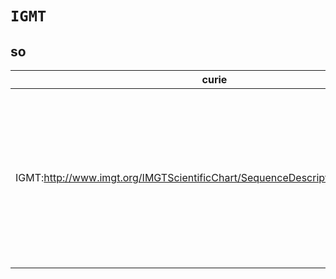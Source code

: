# `IGMT`

## so

| curie                                                                         |   usages | nodes                                                                                                                                                                                                                                                                                                                                                                                                                                                                                                                                                                                                                                                                                                        |
|-------------------------------------------------------------------------------|----------|--------------------------------------------------------------------------------------------------------------------------------------------------------------------------------------------------------------------------------------------------------------------------------------------------------------------------------------------------------------------------------------------------------------------------------------------------------------------------------------------------------------------------------------------------------------------------------------------------------------------------------------------------------------------------------------------------------------|
| IGMT:http://www.imgt.org/IMGTScientificChart/SequenceDescription/Keywords.php |       14 | [SO:0002100](https://bioregistry.io/SO:0002100), [SO:0002101](https://bioregistry.io/SO:0002101), [SO:0002102](https://bioregistry.io/SO:0002102), [SO:0002103](https://bioregistry.io/SO:0002103), [SO:0002104](https://bioregistry.io/SO:0002104), [SO:0002121](https://bioregistry.io/SO:0002121), [SO:0002123](https://bioregistry.io/SO:0002123), [SO:0002124](https://bioregistry.io/SO:0002124), [SO:0002125](https://bioregistry.io/SO:0002125), [SO:0002126](https://bioregistry.io/SO:0002126), [SO:0002134](https://bioregistry.io/SO:0002134), [SO:0002135](https://bioregistry.io/SO:0002135), [SO:0002136](https://bioregistry.io/SO:0002136), [SO:0002137](https://bioregistry.io/SO:0002137) |


